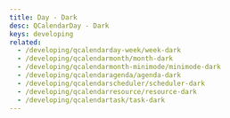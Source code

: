 ```yaml
---
title: Day - Dark
desc: QCalendarDay - Dark
keys: developing
related:
  - /developing/qcalendarday-week/week-dark
  - /developing/qcalendarmonth/month-dark
  - /developing/qcalendarmonth-minimode/minimode-dark
  - /developing/qcalendaragenda/agenda-dark
  - /developing/qcalendarscheduler/scheduler-dark
  - /developing/qcalendarresource/resource-dark
  - /developing/qcalendartask/task-dark
---
```


<example-viewer
  title="Dark"
  file="DayDark"
  codepen-title="QCalendarDay"
/>
